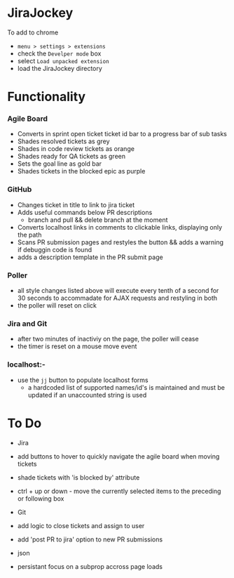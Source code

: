 JiraJockey
==========

To add to chrome
  - `menu > settings > extensions`
  - check the `Develper mode` box
  - select `Load unpacked extension`
  - load the JiraJockey directory

Functionality
=============

### Agile Board
  - Converts in sprint open ticket ticket id bar to a progress bar of sub tasks
  - Shades resolved tickets as grey
  - Shades in code review tickets as orange
  - Shades ready for QA tickets as green
  - Sets the goal line as gold bar
  - Shades tickets in the blocked epic as purple

### GitHub
  - Changes ticket in title to link to jira ticket
  - Adds useful commands below PR descriptions
    - branch and pull && delete branch at the moment
  - Converts localhost links in comments to clickable links, displaying only the path
  - Scans PR submission pages and restyles the button && adds a warning if debuggin code is found
  - adds a description template in the PR submit page

### Poller
  - all style changes listed above will execute every tenth of a second for 30 seconds to accommadate for AJAX requests and restyling in both
  - the poller will reset on click

### Jira and Git
  - after two minutes of inactiviy on the page, the poller will cease
  - the timer is reset on a mouse move event

### localhost:-
  - use the `jj` button to populate localhost forms
    - a hardcoded list of supported names/id's is maintained and must be updated if an unaccounted string is used

To Do
=====

- Jira
 - add buttons to hover to quickly navigate the agile board when moving tickets
 - shade tickets with 'is blocked by' attribute
 - ctrl + up or down - move the currently selected items to the preceding or following box

- Git
 - add logic to close tickets and assign to user
 - add 'post PR to jira' option to new PR submissions

- json
 - persistant focus on a subprop accross page loads
